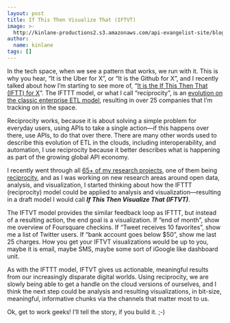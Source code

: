```yaml
---
layout: post
title: If This Then Visualize That (IFTVT)
image: >-
  http://kinlane-productions2.s3.amazonaws.com/api-evangelist-site/blog/IFTVT-logo.jpg
author:
  name: kinlane
tags: []
---
```

In the tech space, when we see a pattern that works, we run with it. This is why you hear, “It is the Uber for X”, or “It is the Github for X”, and I recently talked about how I’m starting to see more of, “[It is the If This Then That (IFTT) for X](http://apievangelist.com/2014/06/16/its-if-this-then-that-for-x/ "It is the If This Then That (IFTT) for X")”. The IFTTT model, or what I call “reciprocity”, is an [evolution on the classic enterprise ETL model](http://apievangelist.com/2013/02/10/bringing-etl-to-the-masses-with-apis/), resulting in over 25 companies that I’m tracking on in the space.

Reciprocity works, because it is about solving a simple problem for everyday users, using APIs to take a single action—if this happens over there, use APIs, to do that over there. There are many other words used to describe this evolution of ETL in the clouds, including interoperability, and automation, I use reciprocity because it better describes what is happening as part of the growing global API economy.

I recently went through all [65+ of my research projects](http://kinlane.com/projects/), one of them being [reciprocity](http://reciprocity.apievangelist.com/), and as I was working on new research areas around open data, analysis, and visualization, I started thinking about how the IFTTT (reciprocity) model could be applied to analysis and visualization—resulting in a draft model I would call **_If This Then Visualize That (IFTVT)_**.

The IFTVT model provides the similar feedback loop as IFTTT, but instead of a resulting action, the end goal is a visualization. If “end of month”, show me overview of Foursquare checkins. If “Tweet receives 10 favorites”, show me a list of Twitter users. If “bank account goes below $50”, show me last 25 charges. How you get your IFTVT visualizations would be up to you, maybe it is email, maybe SMS, maybe some sort of iGoogle like dashboard unit.

As with the IFTTT model, IFTVT gives us actionable, meaningful results from our increasingly disparate digital worlds. Using reciprocity, we are slowly being able to get a handle on the cloud versions of ourselves, and I think the next step could be analysis and resulting visualizations, in bit-size, meaningful, informative chunks via the channels that matter most to us.

Ok, get to work geeks! I’ll tell the story, if you build it. ;-)